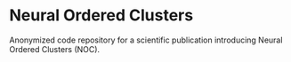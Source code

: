 # Neural Ordered Clusters

Anonymized code repository for a scientific publication introducing Neural Ordered Clusters (NOC).
